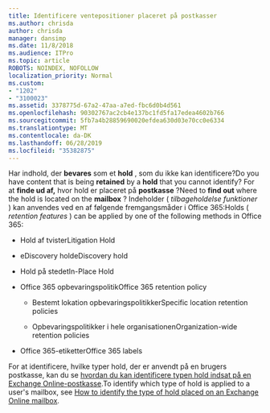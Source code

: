 ```yaml
---
title: Identificere ventepositioner placeret på postkasser
ms.author: chrisda
author: chrisda
manager: dansimp
ms.date: 11/8/2018
ms.audience: ITPro
ms.topic: article
ROBOTS: NOINDEX, NOFOLLOW
localization_priority: Normal
ms.custom:
- "1202"
- "3100023"
ms.assetid: 3378775d-67a2-47aa-a7ed-fbc6d0b4d561
ms.openlocfilehash: 90302767ac2cb4e137bc1fd5fa17edea4602b766
ms.sourcegitcommit: 5fb7a4b28859690020efdea630d03e70cc0e6334
ms.translationtype: MT
ms.contentlocale: da-DK
ms.lasthandoff: 06/28/2019
ms.locfileid: "35382875"
---
```

<span data-ttu-id="f2fb6-102">Har indhold, der **bevares** som et **hold** , som du ikke kan identificere?</span><span class="sxs-lookup"><span data-stu-id="f2fb6-102">Do you have content that is being **retained** by a **hold** that you cannot identify?</span></span> <span data-ttu-id="f2fb6-103">For at **finde ud af,** hvor hold er placeret på **postkasse** ?</span><span class="sxs-lookup"><span data-stu-id="f2fb6-103">Need to **find out** where the hold is located on the **mailbox** ?</span></span> <span data-ttu-id="f2fb6-104">Indeholder ( *tilbageholdelse funktioner* ) kan anvendes ved en af følgende fremgangsmåder i Office 365:</span><span class="sxs-lookup"><span data-stu-id="f2fb6-104">Holds (  *retention features*  ) can be applied by one of the following methods in Office 365:</span></span>
  
- <span data-ttu-id="f2fb6-105">Hold af tvister</span><span class="sxs-lookup"><span data-stu-id="f2fb6-105">Litigation Hold</span></span>

- <span data-ttu-id="f2fb6-106">eDiscovery hold</span><span class="sxs-lookup"><span data-stu-id="f2fb6-106">eDiscovery hold</span></span>

- <span data-ttu-id="f2fb6-107">Hold på stedet</span><span class="sxs-lookup"><span data-stu-id="f2fb6-107">In-Place Hold</span></span>

- <span data-ttu-id="f2fb6-108">Office 365 opbevaringspolitik</span><span class="sxs-lookup"><span data-stu-id="f2fb6-108">Office 365 retention policy</span></span> 

  - <span data-ttu-id="f2fb6-109">Bestemt lokation opbevaringspolitikker</span><span class="sxs-lookup"><span data-stu-id="f2fb6-109">Specific location retention policies</span></span>

  - <span data-ttu-id="f2fb6-110">Opbevaringspolitikker i hele organisationen</span><span class="sxs-lookup"><span data-stu-id="f2fb6-110">Organization-wide retention policies</span></span>

- <span data-ttu-id="f2fb6-111">Office 365-etiketter</span><span class="sxs-lookup"><span data-stu-id="f2fb6-111">Office 365 labels</span></span>

<span data-ttu-id="f2fb6-112">For at identificere, hvilke typer hold, der er anvendt på en brugers postkasse, kan du se [hvordan du kan identificere typen hold indsat på en Exchange Online-postkasse](https://docs.microsoft.com/office365/securitycompliance/identify-a-hold-on-an-exchange-online-mailbox).</span><span class="sxs-lookup"><span data-stu-id="f2fb6-112">To identify which type of hold is applied to a user's mailbox, see [How to identify the type of hold placed on an Exchange Online mailbox](https://docs.microsoft.com/office365/securitycompliance/identify-a-hold-on-an-exchange-online-mailbox).</span></span>
